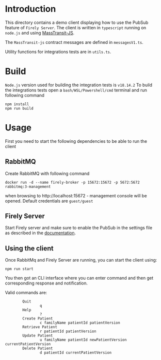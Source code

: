 # Introduction
This directory contains a demo client displaying how to use the PubSub feature of `Firely Server`.
The client is written in `typescript` running on `node.js` and using  [MassTransit-JS](
https://github.com/MassTransit/MassTransit-JS).

The `MassTransit-js` contract messages are defined in `messagesV1.ts`.

Utility functions for integrations tests are in `utils.ts`.

# Build 

`Node.js` version used for building the integration tests is `v18.14.2`
To build the integrations tests open a `bash/WSL/Powershell/cmd` terminal and run following command

```
npm install
npm run build
```
# Usage

First you need to start the following dependencies to be able to run the client

## RabbitMQ

Create RabbitMQ with following command
```
docker run -d --name firely-broker -p 15672:15672 -p 5672:5672 rabbitmq:3-management
```
when browsing to http://localhost:15672 - management console will be opened. Default credentials are `guest/guest`

## Firely Server
Start Firely server and make sure to enable the PubSub in the settings file as described in the 
[documentation](https://docs.simplifier.net/projects/Firely-Server/en/latest/features_and_tools/pubsub.html).

## Using the client
Once RabbitMq and Firely Server are running, you can start the client using:
```
npm run start
```
You then got an CLI interface where you can enter command and then get corresponding response
and notification.

Valid commands are:
```
        Quit
                q 
        Help
                ? 
        Create Patient
                c familyName patientId patientVersion
        Retrieve Patient
                r patientId patientVersion
        Update Patient
                u familyName patientId newPatientVersion currentPatientVersion
        Delete Patient
                d patientId currentPatientVersion
```